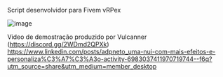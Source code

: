 Script desenvolvidor para Fivem vRPex

![image](https://github.com/Adpneto/fivem-spawn-selector/assets/11083031/31e2c6d0-d990-456e-a56a-cf19faa78f9a)

Video de demostração produzido por Vulcanner (https://discord.gg/2WDmd2QPXk)
https://www.linkedin.com/posts/adpneto_uma-nui-com-mais-efeitos-e-personaliza%C3%A7%C3%A3o-activity-6983037411970719744--f6q?utm_source=share&utm_medium=member_desktop
